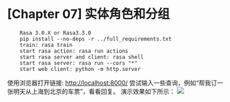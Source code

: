 # [Chapter 07] 实体角色和分组
```shell script
    Rasa 3.0.X or Rasa3.3.0
    pip install --no-deps -r ../full_requirements.txt
    train: rasa train
    start rasa action: rasa run actions
    start rasa server and client: rasa shell
    start rasa server: rasa run --cors "*"
    start web client: python -m http.server
```
使用浏览器打开链接: [http://localhost:8000/](http://localhost:8000/)
尝试输入一些查询，例如“帮我订一张明天从上海到北京的车票”，看看回复。
演示效果如下所示：
![](media/demo.png)
